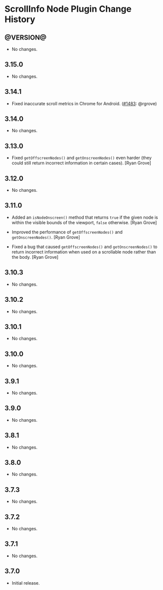 ScrollInfo Node Plugin Change History
=====================================

@VERSION@
------

* No changes.

3.15.0
------

* No changes.

3.14.1
------

* Fixed inaccurate scroll metrics in Chrome for Android. ([#1483][]: @rgrove)

[#1483]: https://github.com/yui/yui3/issues/1483

3.14.0
------

* No changes.

3.13.0
---------

* Fixed `getOffscreenNodes()` and `getOnscreenNodes()` even harder (they could
  still return incorrect information in certain cases). [Ryan Grove]

3.12.0
------

 * No changes.

3.11.0
------

* Added an `isNodeOnscreen()` method that returns `true` if the given node is
  within the visible bounds of the viewport, `false` otherwise. [Ryan Grove]

* Improved the performance of `getOffscreenNodes()` and `getOnscreenNodes()`.
  [Ryan Grove]

* Fixed a bug that caused `getOffscreenNodes()` and `getOnscreenNodes()` to
  return incorrect information when used on a scrollable node rather than the
  body. [Ryan Grove]

3.10.3
------

* No changes.

3.10.2
------

* No changes.

3.10.1
------

* No changes.

3.10.0
------

* No changes.

3.9.1
-----

* No changes.

3.9.0
-----

* No changes.

3.8.1
-----

* No changes.

3.8.0
-----

  * No changes.

3.7.3
-----

* No changes.

3.7.2
-----

* No changes.

3.7.1
-----

* No changes.

3.7.0
-----

* Initial release.

